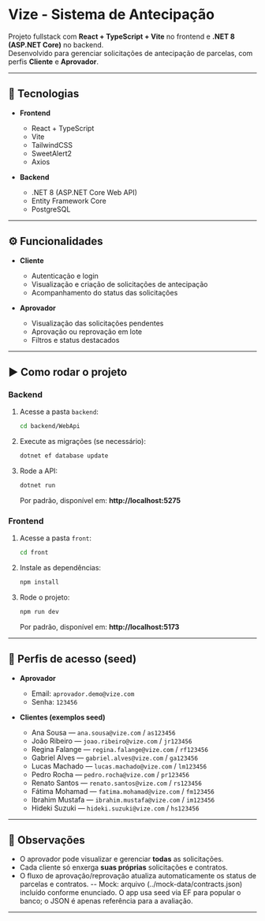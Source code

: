 # Vize - Sistema de Antecipação

Projeto fullstack com **React + TypeScript + Vite** no frontend e **.NET 8 (ASP.NET Core)** no backend.  
Desenvolvido para gerenciar solicitações de antecipação de parcelas, com perfis **Cliente** e **Aprovador**.

---

## 🚀 Tecnologias

- **Frontend**
  - React + TypeScript
  - Vite
  - TailwindCSS
  - SweetAlert2
  - Axios

- **Backend**
  - .NET 8 (ASP.NET Core Web API)
  - Entity Framework Core
  - PostgreSQL

---

## ⚙️ Funcionalidades

- **Cliente**
  - Autenticação e login
  - Visualização e criação de solicitações de antecipação
  - Acompanhamento do status das solicitações

- **Aprovador**
  - Visualização das solicitações pendentes
  - Aprovação ou reprovação em lote
  - Filtros e status destacados

---

## ▶️ Como rodar o projeto

### Backend
1. Acesse a pasta `backend`:
   ```sh
   cd backend/WebApi
   ```
2. Execute as migrações (se necessário):
   ```sh
   dotnet ef database update
   ```
3. Rode a API:
   ```sh
   dotnet run
   ```
   Por padrão, disponível em: **http://localhost:5275**

### Frontend
1. Acesse a pasta `front`:
   ```sh
   cd front
   ```
2. Instale as dependências:
   ```sh
   npm install
   ```
3. Rode o projeto:
   ```sh
   npm run dev
   ```
   Por padrão, disponível em: **http://localhost:5173**

---

## 👥 Perfis de acesso (seed)
- **Aprovador**
  - Email: `aprovador.demo@vize.com`
  - Senha: `123456`

- **Clientes (exemplos seed)**
  - Ana Sousa — `ana.sousa@vize.com` / `as123456`
  - João Ribeiro — `joao.ribeiro@vize.com` / `jr123456`
  - Regina Falange — `regina.falange@vize.com` / `rf123456`
  - Gabriel Alves — `gabriel.alves@vize.com` / `ga123456`
  - Lucas Machado — `lucas.machado@vize.com` / `lm123456`
  - Pedro Rocha — `pedro.rocha@vize.com` / `pr123456`
  - Renato Santos — `renato.santos@vize.com` / `rs123456`
  - Fátima Mohamad — `fatima.mohamad@vize.com` / `fm123456`
  - Ibrahim Mustafa — `ibrahim.mustafa@vize.com` / `im123456`
  - Hideki Suzuki — `hideki.suzuki@vize.com` / `hs123456`

---

## 📌 Observações

- O aprovador pode visualizar e gerenciar **todas** as solicitações.
- Cada cliente só enxerga **suas próprias** solicitações e contratos.
- O fluxo de aprovação/reprovação atualiza automaticamente os status de parcelas e contratos.
-- Mock: arquivo (../mock-data/contracts.json) incluído conforme enunciado. O app usa seed via EF para popular o banco; o JSON é apenas referência para a avaliação.
---

